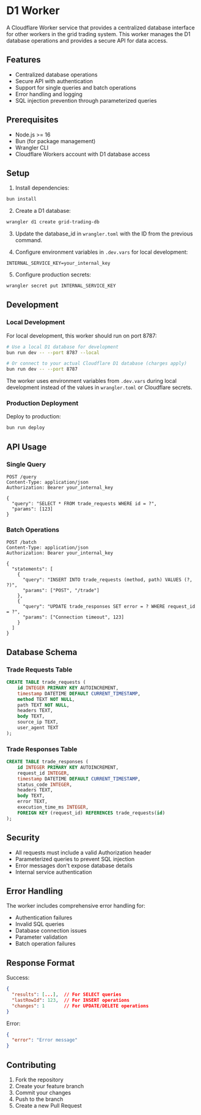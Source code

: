 # D1 Worker

A Cloudflare Worker service that provides a centralized database interface for other workers in the grid trading system. This worker manages the D1 database operations and provides a secure API for data access.

## Features

- Centralized database operations
- Secure API with authentication
- Support for single queries and batch operations
- Error handling and logging
- SQL injection prevention through parameterized queries

## Prerequisites

- Node.js >= 16
- Bun (for package management)
- Wrangler CLI
- Cloudflare Workers account with D1 database access

## Setup

1. Install dependencies:
```bash
bun install
```

2. Create a D1 database:
```bash
wrangler d1 create grid-trading-db
```

3. Update the database_id in `wrangler.toml` with the ID from the previous command.

4. Configure environment variables in `.dev.vars` for local development:
```env
INTERNAL_SERVICE_KEY=your_internal_key
```

5. Configure production secrets:
```bash
wrangler secret put INTERNAL_SERVICE_KEY
```

## Development

### Local Development

For local development, this worker should run on port 8787:

```bash
# Use a local D1 database for development
bun run dev -- --port 8787 --local

# Or connect to your actual Cloudflare D1 database (charges apply)
bun run dev -- --port 8787
```

The worker uses environment variables from `.dev.vars` during local development instead of the values in `wrangler.toml` or Cloudflare secrets.

### Production Deployment

Deploy to production:
```bash
bun run deploy
```

## API Usage

### Single Query

```http
POST /query
Content-Type: application/json
Authorization: Bearer your_internal_key

{
  "query": "SELECT * FROM trade_requests WHERE id = ?",
  "params": [123]
}
```

### Batch Operations

```http
POST /batch
Content-Type: application/json
Authorization: Bearer your_internal_key

{
  "statements": [
    {
      "query": "INSERT INTO trade_requests (method, path) VALUES (?, ?)",
      "params": ["POST", "/trade"]
    },
    {
      "query": "UPDATE trade_responses SET error = ? WHERE request_id = ?",
      "params": ["Connection timeout", 123]
    }
  ]
}
```

## Database Schema

### Trade Requests Table
```sql
CREATE TABLE trade_requests (
    id INTEGER PRIMARY KEY AUTOINCREMENT,
    timestamp DATETIME DEFAULT CURRENT_TIMESTAMP,
    method TEXT NOT NULL,
    path TEXT NOT NULL,
    headers TEXT,
    body TEXT,
    source_ip TEXT,
    user_agent TEXT
);
```

### Trade Responses Table
```sql
CREATE TABLE trade_responses (
    id INTEGER PRIMARY KEY AUTOINCREMENT,
    request_id INTEGER,
    timestamp DATETIME DEFAULT CURRENT_TIMESTAMP,
    status_code INTEGER,
    headers TEXT,
    body TEXT,
    error TEXT,
    execution_time_ms INTEGER,
    FOREIGN KEY (request_id) REFERENCES trade_requests(id)
);
```

## Security

- All requests must include a valid Authorization header
- Parameterized queries to prevent SQL injection
- Error messages don't expose database details
- Internal service authentication

## Error Handling

The worker includes comprehensive error handling for:
- Authentication failures
- Invalid SQL queries
- Database connection issues
- Parameter validation
- Batch operation failures

## Response Format

Success:
```json
{
  "results": [...],  // For SELECT queries
  "lastRowId": 123,  // For INSERT operations
  "changes": 1       // For UPDATE/DELETE operations
}
```

Error:
```json
{
  "error": "Error message"
}
```

## Contributing

1. Fork the repository
2. Create your feature branch
3. Commit your changes
4. Push to the branch
5. Create a new Pull Request 